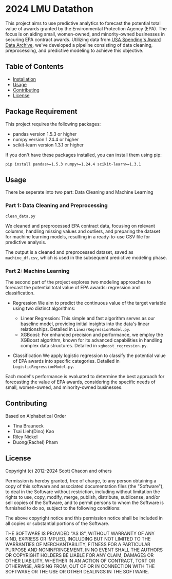 # 2024 LMU Datathon
This project aims to use predictive analytics to forecast the potential total value of awards granted by the Environmental Protection Agency (EPA). The focus is on aiding small, women-owned, and minority-owned businesses in securing EPA contract awards. Utilizing data from [USA Spending's Award Data Archive](https://www.usaspending.gov/download_center/award_data_archive), we've developed a pipeline consisting of data cleaning, preprocessing, and predictive modeling to achieve this objective.

## Table of Contents

- [Installation](#installation)
- [Usage](#usage)
- [Contributing](#contributing)
- [License](#license)

## Package Requirement
This project requires the following packages:

- pandas version 1.5.3 or higher
- numpy version 1.24.4 or higher
- scikit-learn version 1.3.1 or higher

If you don't have these packages installed, you can install them using pip:

```
pip install pandas>=1.5.3 numpy>=1.24.4 scikit-learn>=1.3.1
```

## Usage
There be seperate into two part: Data Cleaning and Machine Learning
### Part 1: Data Cleaning and Preprocessing
`clean_data.py`

We cleaned and preprocessed EPA contract data, focusing on relevant columns, handling missing values and outliers, and preparing the dataset for machine learning models, resulting in a ready-to-use CSV file for predictive analysis.

The output is a cleaned and preprocessed dataset, saved as `machine_df.csv`, which is used in the subsequent predictive modeling phase.

### Part 2: Machine Learning
The second part of the project explores two modeling approaches to forecast the potential total value of EPA awards: regression and classification.

- Regression
We aim to predict the continuous value of the target variable using two distinct algorithms:
    - Linear Regression: This simple and fast algorithm serves as our baseline model, providing initial insights into the data's linear relationships. Detailed in `LinearRegressionModel.py`.
    - XGBoost: For enhanced precision and performance, we employ the XGBoost algorithm, known for its advanced capabilities in handling complex data structures. Detailed in `xgboost_regression.py`.

- Classification
We apply logistic regression to classify the potential value of EPA awards into specific categories. Detailed in `LogisticRegressionModel.py`.

Each model's performance is evaluated to determine the best approach for forecasting the value of EPA awards, considering the specific needs of small, women-owned, and minority-owned businesses.

## Contributing
Based on Alphabetical Order
- Tina Brauneck
- Tsai Lieh(Dino) Kao
- Riley Nickel
- Duong(Rachel) Pham

## License
Copyright (c) 2012-2024 Scott Chacon and others

Permission is hereby granted, free of charge, to any person obtaining
a copy of this software and associated documentation files (the
"Software"), to deal in the Software without restriction, including
without limitation the rights to use, copy, modify, merge, publish,
distribute, sublicense, and/or sell copies of the Software, and to
permit persons to whom the Software is furnished to do so, subject to
the following conditions:

The above copyright notice and this permission notice shall be
included in all copies or substantial portions of the Software.

THE SOFTWARE IS PROVIDED "AS IS", WITHOUT WARRANTY OF ANY KIND,
EXPRESS OR IMPLIED, INCLUDING BUT NOT LIMITED TO THE WARRANTIES OF
MERCHANTABILITY, FITNESS FOR A PARTICULAR PURPOSE AND
NONINFRINGEMENT. IN NO EVENT SHALL THE AUTHORS OR COPYRIGHT HOLDERS BE
LIABLE FOR ANY CLAIM, DAMAGES OR OTHER LIABILITY, WHETHER IN AN ACTION
OF CONTRACT, TORT OR OTHERWISE, ARISING FROM, OUT OF OR IN CONNECTION
WITH THE SOFTWARE OR THE USE OR OTHER DEALINGS IN THE SOFTWARE.

